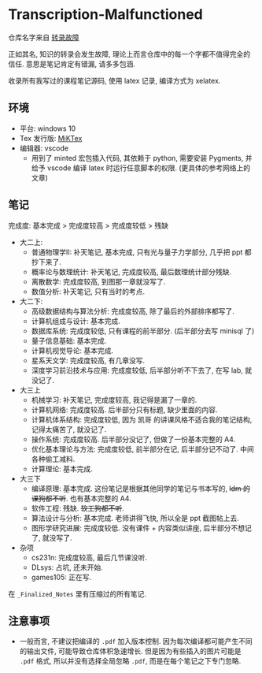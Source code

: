 # Transcription-Malfunctioned
仓库名字来自 [转录故障](http://scp-wiki-cn.wikidot.com/transcription-malfunctioned-hub)

正如其名, 知识的转录会发生故障, 理论上而言仓库中的每一个字都不值得完全的信任. 意思是笔记肯定有错漏, 请多多包涵.

收录所有我写过的课程笔记源码, 使用 latex 记录, 编译方式为 xelatex. 

## 环境
- 平台: windows 10
- Tex 发行版: [MiKTex](https://miktex.org/download)
- 编辑器: vscode
  - 用到了 minted 宏包插入代码, 其依赖于 python, 需要安装 Pygments, 并给予 vscode 编译 latex 时运行任意脚本的权限. (更具体的参考网络上的文章)

## 笔记
完成度: 基本完成 > 完成度较高 > 完成度较低 > 残缺

- 大二上:
  - 普通物理学II: 补天笔记, 基本完成, 只有光与量子力学部分, 几乎把 ppt 都抄下来了. 
  - 概率论与数理统计: 补天笔记, 完成度较高, 最后数理统计部分残缺.
  - 离散数学: 完成度较高, 到图那一章就没写了.
  - 数值分析: 补天笔记, 只有当时的考点.
- 大二下:
  - 高级数据结构与算法分析: 完成度较高, 除了最后的外部排序都写了.
  - 计算机组成与设计: 基本完成.
  - 数据库系统: 完成度较低, 只有课程的前半部分. (后半部分去写 minisql 了)
  - 量子信息基础: 基本完成.
  - 计算机视觉导论: 基本完成.
  - 星系天文学: 完成度较高, 有几章没写.
  - 深度学习前沿技术与应用: 完成度较低, 后半部分听不下去了, 在写 lab, 就没记了. 
- 大三上
  - 机械学习: 补天笔记, 完成度较高, 我记得是漏了一章的.
  - 计算机网络: 完成度较高. 后半部分只有标题, 缺少里面的内容.
  - 计算机体系结构: 完成度较低, 因为 凯哥 的讲课风格不适合我的笔记结构, 记得太痛苦了, 就没记了. 
  - 操作系统: 完成度较高. 后半部分没记了, 但做了一份基本完整的 A4.
  - 优化基本理论与方法: 完成度较低, 前半部分在记, 后半部分记不动了. 中间各种偷工减料.
  - 计算理论: 基本完成.
- 大三下
  - 编译原理: 基本完成. 这份笔记是根据其他同学的笔记与书本写的, ~~ldm 的课狗都不听~~. 也有基本完整的 A4.
  - 软件工程: 残缺. ~~软工狗都不听~~. 
  - 算法设计与分析: 基本完成. 老师讲得飞快, 所以全是 ppt 截图帖上去. 
  - 图形学研究进展: 完成度较低. 没有课件 + 内容类似讲座, 后半部分不想记了, 就没写了.  
- 杂项
  - cs231n: 完成度较高, 最后几节课没听.
  - DLsys: 占坑, 还未开始. 
  - games105: 正在写. 

在 `_Finalized_Notes` 里有压缩过的所有笔记. 

## 注意事项
- 一般而言, 不建议把编译的 `.pdf` 加入版本控制. 因为每次编译都可能产生不同的输出文件, 可能导致仓库体积急速增长. 但是因为有些插入的图片可能是 `.pdf` 格式, 所以并没有选择全局忽略 `.pdf`, 而是在每个笔记之下专门忽略.